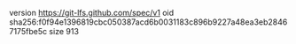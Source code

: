 version https://git-lfs.github.com/spec/v1
oid sha256:f0f94e1396819cbc050387acd6b0031183c896b9227a48ea3eb28467175fbe5c
size 913
